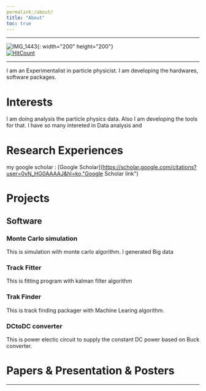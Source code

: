 ```yaml
---
permalink:/about/
title: "About"
toc: true
---
```

* * *
![IMG_1443](https://user-images.githubusercontent.com/35910868/88503062-87d01480-d00b-11ea-8478-1327f8a95be3.jpg){: width="200" height="200"}   
[![HitCount](http://hits.dwyl.com/woodolee/https://woodoleegithubio/.svg)](http://hits.dwyl.com/woodolee/https://woodoleegithubio/)
* * *
I am an Experimentalist in particle physicist. I am developing the hardwares, software packages.

# Interests
I am doing analysis the particle physics data. Also I am developing the tools for that. I have so many intereted in Data analysis and 
# Research Experiences
my google scholar : [Google Scholar](https://scholar.google.com/citations?user=0vN_HG0AAAAJ&hl=ko,"Google Scholar link")

# Projects
## Software
### Monte Carlo simulation
This is simulation with monte carlo algorithm. I generated Big data 
### Track Fitter
This is fitting program with kalman filter algorithm
### Trak Finder
This is track finding packager with Machine Learing algorithm.
### DCtoDC converter
This is power electic circuit to supply the constant DC power based on Buck converter.
# Papers & Presentation & Posters


---


